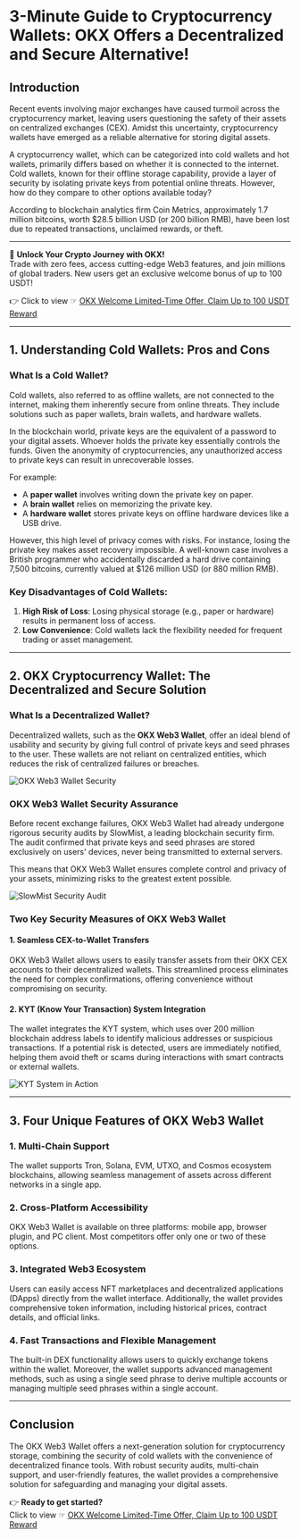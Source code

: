 # 3-Minute Guide to Cryptocurrency Wallets: OKX Offers a Decentralized and Secure Alternative!

## Introduction

Recent events involving major exchanges have caused turmoil across the cryptocurrency market, leaving users questioning the safety of their assets on centralized exchanges (CEX). Amidst this uncertainty, cryptocurrency wallets have emerged as a reliable alternative for storing digital assets.  

A cryptocurrency wallet, which can be categorized into cold wallets and hot wallets, primarily differs based on whether it is connected to the internet. Cold wallets, known for their offline storage capability, provide a layer of security by isolating private keys from potential online threats. However, how do they compare to other options available today?  

According to blockchain analytics firm Coin Metrics, approximately 1.7 million bitcoins, worth $28.5 billion USD (or 200 billion RMB), have been lost due to repeated transactions, unclaimed rewards, or theft.

---

🚀 **Unlock Your Crypto Journey with OKX!**  
Trade with zero fees, access cutting-edge Web3 features, and join millions of global traders. New users get an exclusive welcome bonus of up to 100 USDT!  

👉 Click to view ☞ [OKX Welcome Limited-Time Offer, Claim Up to 100 USDT Reward](https://www.ouxyi.link/ul/6CngT5?channelId=2198730223)  

---

## 1. Understanding Cold Wallets: Pros and Cons

### What Is a Cold Wallet?

Cold wallets, also referred to as offline wallets, are not connected to the internet, making them inherently secure from online threats. They include solutions such as paper wallets, brain wallets, and hardware wallets.  

In the blockchain world, private keys are the equivalent of a password to your digital assets. Whoever holds the private key essentially controls the funds. Given the anonymity of cryptocurrencies, any unauthorized access to private keys can result in unrecoverable losses.  

For example:
- A **paper wallet** involves writing down the private key on paper.  
- A **brain wallet** relies on memorizing the private key.  
- A **hardware wallet** stores private keys on offline hardware devices like a USB drive.

However, this high level of privacy comes with risks. For instance, losing the private key makes asset recovery impossible. A well-known case involves a British programmer who accidentally discarded a hard drive containing 7,500 bitcoins, currently valued at $126 million USD (or 880 million RMB).  

### Key Disadvantages of Cold Wallets:
1. **High Risk of Loss**: Losing physical storage (e.g., paper or hardware) results in permanent loss of access.  
2. **Low Convenience**: Cold wallets lack the flexibility needed for frequent trading or asset management.  

---

## 2. OKX Cryptocurrency Wallet: The Decentralized and Secure Solution

### What Is a Decentralized Wallet?

Decentralized wallets, such as the **OKX Web3 Wallet**, offer an ideal blend of usability and security by giving full control of private keys and seed phrases to the user. These wallets are not reliant on centralized entities, which reduces the risk of centralized failures or breaches.

![OKX Web3 Wallet Security](https://www.okx.com/cdn/assets/plugins/contentful/4nqoo8goeymu/6HJcvLuz9JYmWyGL9uXwWi/54e04639ec52a5c321c7a5026e16bc99/OKX_web3__.webp)

### OKX Web3 Wallet Security Assurance

Before recent exchange failures, OKX Web3 Wallet had already undergone rigorous security audits by SlowMist, a leading blockchain security firm. The audit confirmed that private keys and seed phrases are stored exclusively on users' devices, never being transmitted to external servers.  

This means that OKX Web3 Wallet ensures complete control and privacy of your assets, minimizing risks to the greatest extent possible.  

![SlowMist Security Audit](https://www.okx.com/cdn/assets/plugins/contentful/4nqoo8goeymu/6mPN13edft963RyvUS1mJL/c6ceaa85b5e084e6b6877f125619a4d5/____OKX_______.webp)

### Two Key Security Measures of OKX Web3 Wallet

#### 1. Seamless CEX-to-Wallet Transfers
OKX Web3 Wallet allows users to easily transfer assets from their OKX CEX accounts to their decentralized wallets. This streamlined process eliminates the need for complex confirmations, offering convenience without compromising on security.  

#### 2. KYT (Know Your Transaction) System Integration
The wallet integrates the KYT system, which uses over 200 million blockchain address labels to identify malicious addresses or suspicious transactions. If a potential risk is detected, users are immediately notified, helping them avoid theft or scams during interactions with smart contracts or external wallets.  

![KYT System in Action](https://www.okx.com/cdn/assets/plugins/contentful/4nqoo8goeymu/43GQUKVIW8nzMx0uxuGqRE/b12c857202c10e528647adb66f1eff34/OKX_Web3_____KYT__.webp)

---

## 3. Four Unique Features of OKX Web3 Wallet

### 1. Multi-Chain Support  
The wallet supports Tron, Solana, EVM, UTXO, and Cosmos ecosystem blockchains, allowing seamless management of assets across different networks in a single app.

### 2. Cross-Platform Accessibility  
OKX Web3 Wallet is available on three platforms: mobile app, browser plugin, and PC client. Most competitors offer only one or two of these options.

### 3. Integrated Web3 Ecosystem  
Users can easily access NFT marketplaces and decentralized applications (DApps) directly from the wallet interface. Additionally, the wallet provides comprehensive token information, including historical prices, contract details, and official links.

### 4. Fast Transactions and Flexible Management  
The built-in DEX functionality allows users to quickly exchange tokens within the wallet. Moreover, the wallet supports advanced management methods, such as using a single seed phrase to derive multiple accounts or managing multiple seed phrases within a single account.

---

## Conclusion

The OKX Web3 Wallet offers a next-generation solution for cryptocurrency storage, combining the security of cold wallets with the convenience of decentralized finance tools. With robust security audits, multi-chain support, and user-friendly features, the wallet provides a comprehensive solution for safeguarding and managing your digital assets.

👉 **Ready to get started?**  
Click to view ☞ [OKX Welcome Limited-Time Offer, Claim Up to 100 USDT Reward](https://www.ouxyi.link/ul/6CngT5?channelId=2198730223)
